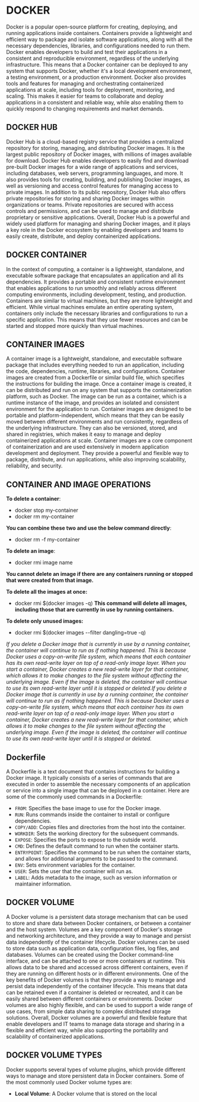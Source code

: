 # DOCKER

Docker is a popular open-source platform for creating, deploying, and running applications inside containers. Containers provide a lightweight and efficient way to package and isolate software applications, along with all the necessary dependencies, libraries, and configurations needed to run them. Docker enables developers to build and test their applications in a consistent and reproducible environment, regardless of the underlying infrastructure. This means that a Docker container can be deployed to any system that supports Docker, whether it's a local development environment, a testing environment, or a production environment. Docker also provides tools and features for managing and orchestrating containerized applications at scale, including tools for deployment, monitoring, and scaling. This makes it easier for teams to collaborate and deploy applications in a consistent and reliable way, while also enabling them to quickly respond to changing requirements and market demands.

## DOCKER HUB

Docker Hub is a cloud-based registry service that provides a centralized repository for storing, managing, and distributing Docker images. It is the largest public repository of Docker images, with millions of images available for download. Docker Hub enables developers to easily find and download pre-built Docker images for a wide range of applications and services, including databases, web servers, programming languages, and more. It also provides tools for creating, building, and publishing Docker images, as well as versioning and access control features for managing access to private images. In addition to its public repository, Docker Hub also offers private repositories for storing and sharing Docker images within organizations or teams. Private repositories are secured with access controls and permissions, and can be used to manage and distribute proprietary or sensitive applications. Overall, Docker Hub is a powerful and widely used platform for managing and sharing Docker images, and it plays a key role in the Docker ecosystem by enabling developers and teams to easily create, distribute, and deploy containerized applications.

## DOCKER CONTAINER

In the context of computing, a container is a lightweight, standalone, and executable software package that encapsulates an application and all its dependencies. It provides a portable and consistent runtime environment that enables applications to run smoothly and reliably across different computing environments, including development, testing, and production. Containers are similar to virtual machines, but they are more lightweight and efficient. While virtual machines emulate an entire operating system, containers only include the necessary libraries and configurations to run a specific application. This means that they use fewer resources and can be started and stopped more quickly than virtual machines.

## CONTAINER IMAGES

A container image is a lightweight, standalone, and executable software package that includes everything needed to run an application, including the code, dependencies, runtime, libraries, and configurations. Container images are created from a Dockerfile or similar build file, which specifies the instructions for building the image. Once a container image is created, it can be distributed and run on any system that supports the containerization platform, such as Docker. The image can be run as a container, which is a runtime instance of the image, and provides an isolated and consistent environment for the application to run. Container images are designed to be portable and platform-independent, which means that they can be easily moved between different environments and run consistently, regardless of the underlying infrastructure. They can also be versioned, stored, and shared in registries, which makes it easy to manage and deploy containerized applications at scale. Container images are a core component of containerization and are used extensively in modern application development and deployment. They provide a powerful and flexible way to package, distribute, and run applications, while also improving scalability, reliability, and security.

## CONTAINER AND IMAGE OPERATIONS

**To delete a container**:
  -  docker stop my-container
  -  docker rm my-container

**You can combine these two and use the below command directly**:
 -   docker rm -f my-container

**To delete an image**:
- docker rmi image name

**You cannot delete an image if there are any containers running or stopped that were created from that image.**

**To delete all the images at once:**
- docker rmi $(docker images -q)
**This command will delete all images, including those that are currently in use by running containers.**

**To delete only unused images:**
- docker rmi $(docker images --filter dangling=true -q)

*If you delete a Docker image that is currently in use by a running container, the container will continue to run as if nothing happened. This is because Docker uses a copy-on-write file system, which means that each container has its own read-write layer on top of a read-only image layer. When you start a container, Docker creates a new read-write layer for that container, which allows it to make changes to the file system without affecting the underlying image. Even if the image is deleted, the container will continue to use its own read-write layer until it is stopped or deleted.If you delete a Docker image that is currently in use by a running container, the container will continue to run as if nothing happened. This is because Docker uses a copy-on-write file system, which means that each container has its own read-write layer on top of a read-only image layer. When you start a container, Docker creates a new read-write layer for that container, which allows it to make changes to the file system without affecting the underlying image. Even if the image is deleted, the container will continue to use its own read-write layer until it is stopped or deleted.*

## Dockerfile

A Dockerfile is a text document that contains instructions for building a Docker image. It typically consists of a series of commands that are executed in order to assemble the necessary components of an application or service into a single image that can be deployed in a container. Here are some of the commonly used commands in a Dockerfile:

- `FROM`: Specifies the base image to use for the Docker image.
- `RUN`: Runs commands inside the container to install or configure dependencies.
- `COPY/ADD`: Copies files and directories from the host into the container.
- `WORKDIR`: Sets the working directory for the subsequent commands.
- `EXPOSE`: Specifies the ports to expose to the outside world.
- `CMD`: Defines the default command to run when the container starts.
- `ENTRYPOINT`: Specifies the command to be run when the container starts, and allows for additional arguments to be passed to the command.
- `ENV`: Sets environment variables for the container.
- `USER`: Sets the user that the container will run as.
- `LABEL`: Adds metadata to the image, such as version information or maintainer information.

## DOCKER VOLUME

A Docker volume is a persistent data storage mechanism that can be used to store and share data between Docker containers, or between a container and the host system. Volumes are a key component of Docker's storage and networking architecture, and they provide a way to manage and persist data independently of the container lifecycle. Docker volumes can be used to store data such as application data, configuration files, log files, and databases. Volumes can be created using the Docker command-line interface, and can be attached to one or more containers at runtime. This allows data to be shared and accessed across different containers, even if they are running on different hosts or in different environments. One of the key benefits of Docker volumes is that they provide a way to manage and persist data independently of the container lifecycle. This means that data can be retained even if a container is deleted or recreated, and it can be easily shared between different containers or environments. Docker volumes are also highly flexible, and can be used to support a wide range of use cases, from simple data sharing to complex distributed storage solutions. Overall, Docker volumes are a powerful and flexible feature that enable developers and IT teams to manage data storage and sharing in a flexible and efficient way, while also supporting the portability and scalability of containerized applications.

## DOCKER VOLUME TYPES

Docker supports several types of volume plugins, which provide different ways to manage and store persistent data in Docker containers. Some of the most commonly used Docker volume types are:

- **Local Volume**: A Docker volume that is stored on the local